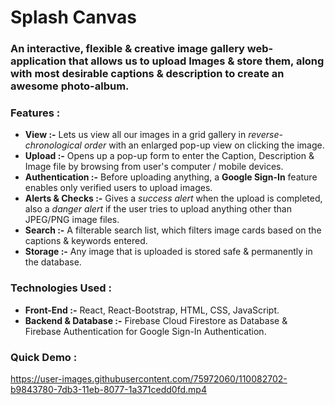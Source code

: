 # Splash Canvas
### An interactive, flexible & creative image gallery web-application that allows us to upload Images & store them, along with most desirable captions & description to create an awesome photo-album.

### Features :
* **View :-** Lets us view all our images in a grid gallery in *reverse-chronological order* with an enlarged pop-up view on clicking the image.
* **Upload :-** Opens up a pop-up form to enter the Caption, Description & Image file by browsing from user's computer / mobile devices. 
* **Authentication :-** Before uploading anything, a **Google Sign-In** feature enables only verified users to upload images.
* **Alerts & Checks :-** Gives a *success alert* when the upload is completed, also a *danger alert* if the user tries to upload anything other than JPEG/PNG image files.
* **Search :-** A filterable search list, which filters image cards based on the captions & keywords entered.
* **Storage :-** Any image that is uploaded is stored safe & permanently in the database.
 
### Technologies Used :
* **Front-End :-** React, React-Bootstrap, HTML, CSS, JavaScript.
* **Backend & Database :-** Firebase Cloud Firestore as Database & Firebase Authentication for Google Sign-In Authentication.

### Quick Demo :
https://user-images.githubusercontent.com/75972060/110082702-b9843780-7db3-11eb-8077-1a371cedd0fd.mp4
